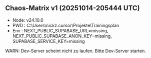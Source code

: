 ﻿## Chaos-Matrix v1 (20251014-205444 UTC)
- Node: v24.10.0
- PWD : C:\Users\nickz\.cursor\Projekte\Trainingsplan
- Env  : NEXT_PUBLIC_SUPABASE_URL=missing, NEXT_PUBLIC_SUPABASE_ANON_KEY=missing, SUPABASE_SERVICE_KEY=missing


WARN: Dev-Server scheint nicht zu laufen. Bitte Dev-Server starten.

